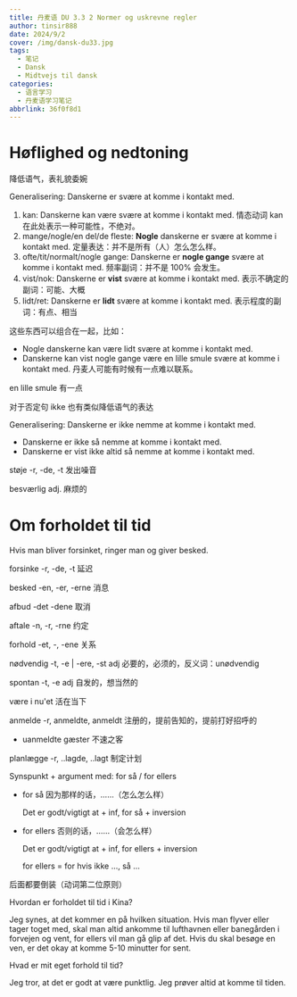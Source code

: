 ```yaml
---
title: 丹麦语 DU 3.3 2 Normer og uskrevne regler
author: tinsir888
date: 2024/9/2
cover: /img/dansk-du33.jpg
tags:
  - 笔记
  - Dansk
  - Midtvejs til dansk
categories:
  - 语言学习
  - 丹麦语学习笔记
abbrlink: 36f0f8d1
---
```


# Høflighed og nedtoning

降低语气，表礼貌委婉

Generalisering: Danskerne er svære at komme i kontakt med.

1. kan: Danskerne kan være svære at komme i kontakt med. 情态动词 kan 在此处表示一种可能性，不绝对。
2. mange/nogle/en del/de fleste: **Nogle** danskerne er svære at komme i kontakt med. 定量表达：并不是所有（人）怎么怎么样。
3. ofte/tit/normalt/nogle gange: Danskerne er **nogle gange** svære at komme i kontakt med. 频率副词：并不是 100% 会发生。
4. vist/nok: Danskerne er **vist** svære at komme i kontakt med. 表示不确定的副词：可能、大概
5. lidt/ret: Danskerne er **lidt** svære at komme i kontakt med. 表示程度的副词：有点、相当

这些东西可以组合在一起，比如：

- Nogle danskerne kan være lidt svære at komme i kontakt med.
- Danskerne kan vist nogle gange være en lille smule svære at komme i kontakt med. 丹麦人可能有时候有一点难以联系。

en lille smule 有一点

对于否定句 ikke 也有类似降低语气的表达

Generalisering: Danskerne er ikke nemme at komme i kontakt med.

- Danskerne er ikke så nemme at komme i kontakt med.
- Danskerne er vist ikke altid så nemme at komme i kontakt med.



støje -r, -de, -t 发出噪音

besværlig adj. 麻烦的

# Om forholdet til tid

Hvis man bliver forsinket, ringer man og giver besked.

forsinke -r, -de, -t 延迟

besked -en, -er, -erne 消息

afbud -det -dene 取消

aftale -n, -r, -rne 约定

forhold -et, -, -ene 关系

nødvendig -t, -e | -ere, -st adj 必要的，必须的，反义词：unødvendig

spontan -t, -e adj 自发的，想当然的

være i nu'et 活在当下

anmelde -r, anmeldte, anmeldt 注册的，提前告知的，提前打好招呼的

- uanmeldte gæster 不速之客

planlægge -r, ..lagde, ..lagt 制定计划



Synspunkt + argument med: for så / for ellers

- for så 因为那样的话，……（怎么怎么样）

  Det er godt/vigtigt at + inf, for så + inversion

- for ellers 否则的话，……（会怎么样）

  Det er godt/vigtigt at + inf, for ellers + inversion

  for ellers = for hvis ikke ..., så ...

后面都要倒装（动词第二位原则）



Hvordan er forholdet til tid i Kina?

Jeg synes, at det kommer en på hvilken situation. Hvis man flyver eller tager toget med, skal man altid ankomme til lufthavnen eller banegården i forvejen og vent, for ellers vil man gå glip af det. Hvis du skal besøge en ven, er det okay at komme 5-10 minutter for sent.



Hvad er mit eget forhold til tid?

Jeg tror, at det er godt at være punktlig. Jeg prøver altid at komme til tiden.